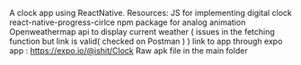 A clock app using ReactNative.
Resources: JS for implementing digital clock
           react-native-progress-cirlce npm package for analog animation
           Openweathermap api to display current weather ( issues in the fetching function but link is valid( checked on Postman ) )
link to app through expo app : https://expo.io/@ishit/Clock
Raw apk file in the main folder
